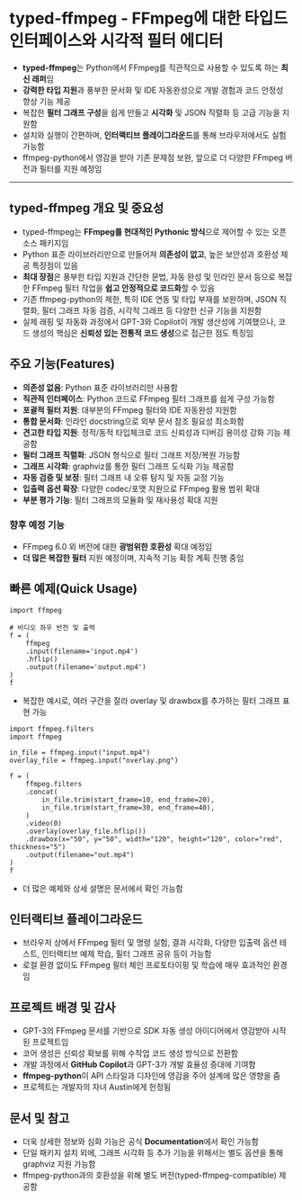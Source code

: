 # typed-ffmpeg - FFmpeg에 대한 타입드 인터페이스와 시각적 필터 에디터


* **typed-ffmpeg**는 Python에서 FFmpeg를 직관적으로 사용할 수 있도록 하는 **최신 래퍼**임
* **강력한 타입 지원**과 풍부한 문서화 및 IDE 자동완성으로 개발 경험과 코드 안정성 향상 기능 제공
* 복잡한 **필터 그래프 구성**을 쉽게 만들고 **시각화** 및 JSON 직렬화 등 고급 기능을 지원함
* 설치와 실행이 간편하며, **인터랙티브 플레이그라운드**를 통해 브라우저에서도 실험 가능함
* ffmpeg-python에서 영감을 받아 기존 문제점 보완, 앞으로 더 다양한 FFmpeg 버전과 필터를 지원 예정임

---

typed-ffmpeg 개요 및 중요성
---------------------

* typed-ffmpeg는 **FFmpeg를 현대적인 Pythonic 방식**으로 제어할 수 있는 오픈소스 패키지임
* Python 표준 라이브러리만으로 만들어져 **의존성이 없고**, 높은 보안성과 호환성 제공 특장점이 있음
* **최대 장점**은 풍부한 타입 지원과 간단한 문법, 자동 완성 및 인라인 문서 등으로 복잡한 FFmpeg 필터 작업을 **쉽고 안정적으로 코드화**할 수 있음
* 기존 ffmpeg-python의 제한, 특히 IDE 연동 및 타입 부재를 보완하며, JSON 직렬화, 필터 그래프 자동 검증, 시각적 그래프 등 다양한 신규 기능을 지원함
* 실제 래핑 및 자동화 과정에서 GPT-3와 Copilot이 개발 생산성에 기여했으나, 코드 생성의 핵심은 **신뢰성 있는 전통적 코드 생성**으로 접근한 점도 특징임

주요 기능(Features)
---------------

* **의존성 없음**: Python 표준 라이브러리만 사용함
* **직관적 인터페이스**: Python 코드로 FFmpeg 필터 그래프를 쉽게 구성 가능함
* **포괄적 필터 지원**: 대부분의 FFmpeg 필터와 IDE 자동완성 지원함
* **통합 문서화**: 인라인 docstring으로 외부 문서 참조 필요성 최소화함
* **견고한 타입 지원**: 정적/동적 타입체크로 코드 신뢰성과 디버깅 용이성 강화 기능 제공함
* **필터 그래프 직렬화**: JSON 형식으로 필터 그래프 저장/복원 가능함
* **그래프 시각화**: graphviz를 통한 필터 그래프 도식화 기능 제공함
* **자동 검증 및 보정**: 필터 그래프 내 오류 탐지 및 자동 교정 기능
* **입출력 옵션 확장**: 다양한 codec/포맷 지원으로 FFmpeg 활용 범위 확대
* **부분 평가 기능**: 필터 그래프의 모듈화 및 재사용성 확대 지원

### 향후 예정 기능

* FFmpeg 6.0 외 버전에 대한 **광범위한 호환성** 확대 예정임
* **더 많은 복잡한 필터** 지원 예정이며, 지속적 기능 확장 계획 진행 중임

빠른 예제(Quick Usage)
------------------

```
import ffmpeg  
  
# 비디오 좌우 반전 및 출력  
f = (  
    ffmpeg  
    .input(filename='input.mp4')  
    .hflip()  
    .output(filename='output.mp4')  
)  
f  

```

* 복잡한 예시로, 여러 구간을 잘라 overlay 및 drawbox를 추가하는 필터 그래프 표현 가능

```
import ffmpeg.filters  
import ffmpeg  
  
in_file = ffmpeg.input("input.mp4")  
overlay_file = ffmpeg.input("overlay.png")  
  
f = (  
    ffmpeg.filters  
    .concat(  
        in_file.trim(start_frame=10, end_frame=20),  
        in_file.trim(start_frame=30, end_frame=40),  
    )  
    .video(0)  
    .overlay(overlay_file.hflip())  
    .drawbox(x="50", y="50", width="120", height="120", color="red", thickness="5")  
    .output(filename="out.mp4")  
)  
f  

```

* 더 많은 예제와 상세 설명은 문서에서 확인 가능함

인터랙티브 플레이그라운드
-------------

* 브라우저 상에서 FFmpeg 필터 및 명령 실험, 결과 시각화, 다양한 입출력 옵션 테스트, 인터랙티브 예제 학습, 필터 그래프 공유 등이 가능함
* 로컬 환경 없이도 FFmpeg 필터 체인 프로토타이핑 및 학습에 매우 효과적인 환경임

프로젝트 배경 및 감사
------------

* GPT-3의 FFmpeg 문서를 기반으로 SDK 자동 생성 아이디어에서 영감받아 시작된 프로젝트임
* 코어 생성은 신뢰성 확보를 위해 수작업 코드 생성 방식으로 전환함
* 개발 과정에서 **GitHub Copilot**과 GPT-3가 개발 효율성 증대에 기여함
* **ffmpeg-python**이 API 스타일과 디자인에 영감을 주어 설계에 많은 영향을 줌
* 프로젝트는 개발자의 자녀 Austin에게 헌정됨

문서 및 참고
-------

* 더욱 상세한 정보와 심화 기능은 공식 **Documentation**에서 확인 가능함
* 단일 패키지 설치 외에, 그래프 시각화 등 추가 기능을 위해서는 별도 옵션을 통해 graphviz 지원 가능함
* ffmpeg-python과의 호환성을 위해 별도 버전(typed-ffmpeg-compatible) 제공함
